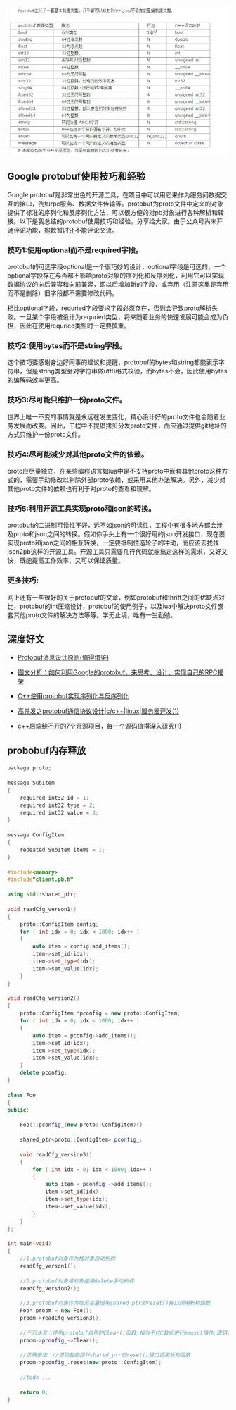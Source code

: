 
![](2022-04-11-15-23-24.png)

## Google protobuf使用技巧和经验

Google protobuf是非常出色的开源工具，在项目中可以用它来作为服务间数据交互的接口，例如rpc服务、数据文件传输等。protobuf为proto文件中定义的对象提供了标准的序列化和反序列化方法，可以很方便的对pb对象进行各种解析和转换。以下是我总结的protobuf使用技巧和经验，分享给大家。由于公众号尚未开通评论功能，抱歉暂时还不能评论交流。

### 技巧1:使用optional而不是required字段。

protobuf的可选字段optional是一个很巧妙的设计，optional字段是可选的，一个optional字段存在与否都不影响proto对象的序列化和反序列化，利用它可以实现数据协议的向后兼容和向前兼容，即以后增加新的字段，或弃用（注意这里是弃用而不是删除）旧字段都不需要修改代码。 

相比optional字段，requried字段要求字段必须存在，否则会导致proto解析失败。一旦某个字段被设计为requried类型，将来随着业务的快速发展可能会成为负担，因此在使用requried类型时一定要慎重。 

### 技巧2:使用bytes而不是string字段。

这个技巧要感谢身边好同事的建议和提醒，protobuf的bytes和string都能表示字符串，但是string类型会对字符串做utf8格式校验，而bytes不会，因此使用bytes的编解码效率更高。

### 技巧3:尽可能只维护一份proto文件。

世界上唯一不变的事情就是永远在发生变化，精心设计好的proto文件也会随着业务发展而改变。因此，工程中不提倡拷贝分发proto文件，而应通过提供git地址的方式只维护一份proto文件。 

### 技巧4:尽可能减少对其他proto文件的依赖。

proto应尽量独立，在某些编程语言如lua中是不支持proto中嵌套其他proto这种方式的，需要手动修改以剔除外部proto依赖，或采用其他办法解决。另外，减少对其他proto文件的依赖也有利于对proto的查看和理解。 

### 技巧5:利用开源工具实现proto和json的转换。

protobuf的二进制可读性不好，远不如json的可读性，工程中有很多地方都会涉及proto和json之间的转换。假如你手头上有一个很好用的json开发接口，现在要实现proto和json之间的相互转换，一定要抵制住造轮子的冲动，而应该去找找json2pb这样的开源工具。开源工具只需要几行代码就能搞定这样的需求，又好又快，既能提高工作效率，又可以保证质量。 

### 更多技巧: 

网上还有一些很好的关于protobuf的文章，例如protobuf和thrift之间的优缺点对比，protobuf的int压缩设计，protobuf的使用例子，以及lua中解决proto文件嵌套其他proto文件的解决方法等等。学无止境，唯有一生勤勉。 

## 深度好文

- [Protobuf消息设计原则(值得借鉴)](https://blog.csdn.net/wo_Niu123/article/details/80462493)

- [图文分析：如何利用Google的protobuf，来思考、设计、实现自己的RPC框架](https://www.163.com/dy/article/G8JO3BI60511FQO9.html)

- [C++使用protobuf实现序列化与反序列化](https://zhuanlan.zhihu.com/p/425528252)

- [高并发之protobuf通信协议设计|c/c++|linux|服务器开发(1)](https://www.zhihu.com/zvideo/1375819094705557505)

- [c++后端绕不开的7个开源项目，每一个源码值得深入研究(1)](https://www.zhihu.com/zvideo/1433454379010043904)

## probobuf内存释放

```cpp
package proto;
 
message SubItem
{
	required int32 id = 1;
	required int32 type = 2;
	required int32 value = 3;
}
 
message ConfigItem
{
	repeated SubItem items = 1;
}

#include<memory>
#include"client.pb.h"
 
using std::shared_ptr;
 
void readCfg_verson1()
{
	proto::ConfigItem config;
	for ( int idx = 0; idx < 1000; idx++ )
	{
		auto item = config.add_items();
		item->set_id(idx);
		item->set_type(idx);
		item->set_value(idx);
	}
}
 
void readCfg_version2()
{
	proto::ConfigItem *pconfig = new proto::ConfigItem;
	for ( int idx = 0; idx < 1000; idx++ )
	{
		auto item = pconfig->add_items();
		item->set_id(idx);
		item->set_type(idx);
		item->set_value(idx);
	}
	delete pconfig;
}
 
class Foo
{
public:
 
	Foo():pconfig_(new proto::ConfigItem){}
 
	shared_ptr<proto::ConfigItem> pconfig_;
 
	void readCfg_version3()
	{
		for ( int idx = 0; idx < 1000; idx++ )
		{
			auto item = pconfig_->add_items();
			item->set_id(idx);
			item->set_type(idx);
			item->set_value(idx);
		}
	}
};
 
int main(void)
{
	//1.protobuf对象作为栈对象自动析构
	readCfg_verson1();
 
	//2.protobuf对象堆对象使用delete手动析构
	readCfg_version2();
 
	//3.protobuf对象作为成员变量借用shared_ptr的reset()接口调用析构函数
	Foo* proom = new Foo();
	proom->readCfg_version3();
 
	//千万注意：使用protobuf自带的Clear()函数,相当于对C数组进行memset操作,跟STL容器的clear()接口作用不一样
	proom->pconfig_->Clear();
 
	//正确做法：//借助智能指针shared_ptr的reset()接口调用析构函数
	proom->pconfig_.reset(new proto::ConfigItem);
 
	//todo ...
 
	return 0;
}
```
